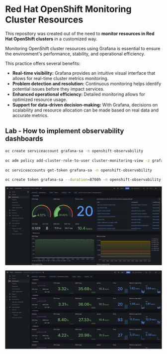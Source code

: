 # Red Hat OpenShift Monitoring Cluster Resources

This repository was created out of the need to **monitor resources in Red Hat OpenShift clusters** in a customized way.

Monitoring OpenShift cluster resources using Grafana is essential to ensure the environment's performance, stability, and operational efficiency.

This practice offers several benefits:

* **Real-time visibility:** Grafana provides an intuitive visual interface that allows for real-time cluster metrics monitoring.
* **Problem detection and resolution:** Continuous monitoring helps identify potential issues before they impact services.
* **Enhanced operational efficiency:** Detailed monitoring allows for optimized resource usage.
* **Support for data-driven decision-making:** With Grafana, decisions on scalability and resource allocation can be made based on real data and accurate metrics.


## Lab - How to implement observability dashboards


```bash
oc create serviceaccount grafana-sa -n openshift-observability
```


```bash
oc adm policy add-cluster-role-to-user cluster-monitoring-view -z grafana-sa
```


```bash
oc serviceaccounts get-token grafana-sa -n openshift-observability
```


```bash
oc create token grafana-sa --duration=8760h -n openshift-observability
```


![](images/dashboard-views-nodes.png)


![](images/dashboard-views-nodes-list.png)